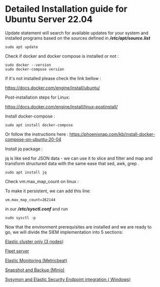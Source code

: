 # Detailed Installation guide for Ubuntu Server 22.04 

Update statement will search for available updates for your system and installed programs based on the sources defined in ***/etc/apt/source.list***

```
sudo apt update
```
Check if docker and docker compose is installed or not :

```
sudo docker --version
sudo docker-compose version
```
if it's not installed please check the link bellow :

https://docs.docker.com/engine/install/ubuntu/

Post-installation steps for Linux:

https://docs.docker.com/engine/install/linux-postinstall/

Install docker-compose :

```
sudo apt install docker-compose
```
Or follow the instructions here : https://phoenixnap.com/kb/install-docker-compose-on-ubuntu-20-04

Install jq package :

jq is like sed for JSON data - we can use it to slice and filter and map and transform structured data with the same ease that sed, awk, grep .

```
sudo apt install jq
```

Check vm.max_map_count on linux :

To make it persistent, we can add this line:

```
vm.max_map_count=262144
```
in our ***/etc/sysctl.conf*** and run

```
sudo sysctl -p
```
Now that the environment prerequisites are installed and we are ready to go, we will divide the SIEM implementation into 5 sections:

[Elastic cluster only (3 nodes)](../blob/master/LICENSE)

[Fleet server](../blob/master/LICENSE)

[Elastic Monitoring (Metricbeat)](../blob/master/LICENSE)

[Snapshot and Backup (Minio)](../blob/master/LICENSE)

[Sysymon and Elastic Security Endpoint integration ( Windows)](../blob/master/LICENSE)










